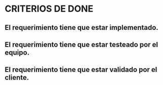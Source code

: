 # CRITERIOS DE DONE 
  ## El requerimiento tiene que estar implementado.
  ## El requerimiento tiene que estar testeado por el equipo.
  ## El requerimiento tiene que estar validado por el cliente.
 
